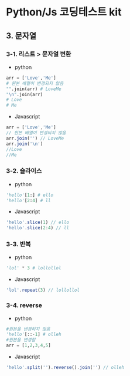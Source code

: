# Python/Js 코딩테스트 kit

## 3. 문자열



### 3-1. 리스트 > 문자열 변환
>
- python
```python
arr = ['Love','Me']
# 원본 배열이 변경되지 않음
"".join(arr) # LoveMe
"\n".join(arr) 
# Love
# Me
```
- Javascript
```javascript
arr = ['Love','Me']
// 원본 배열이 변경되지 않음
arr.join('') // LoveMe
arr.join('\n')
//Love
//Me
```


### 3-2. 슬라이스
>
- python
```python
'hello'[1:] # ello
'hello'[2:4] # ll
```
- Javascript
```javascript
'hello'.slice(1) // ello
'hello'.slice(2:4) // ll
```

### 3-3. 반복
>
- python
```python
'lol' * 3 # lollollol
```
- Javascript
```javascript
'lol'.repeat(3) // lollollol
```

### 3-4. reverse
>
- python
```python
#원본을 변경하지 않음
'hello'[::-1] # olleh
#원본을 변경함
arr = [1,2,3,4,5]
```
- Javascript
```javascript
'hello'.split('').reverse().join('') // olleh
```